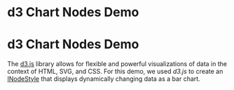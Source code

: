 <!--
 //////////////////////////////////////////////////////////////////////////////
 // @license
 // This file is part of yFiles for HTML 2.6.0.4.
 // Use is subject to license terms.
 //
 // Copyright (c) 2000-2024 by yWorks GmbH, Vor dem Kreuzberg 28,
 // 72070 Tuebingen, Germany. All rights reserved.
 //
 //////////////////////////////////////////////////////////////////////////////
-->
# d3 Chart Nodes Demo

# d3 Chart Nodes Demo

The [d3.js](https://d3js.org/) library allows for flexible and powerful visualizations of data in the context of HTML, SVG, and CSS. For this demo, we used _d3.js_ to create an [INodeStyle](https://docs.yworks.com/yfileshtml/#/api/INodeStyle) that displays dynamically changing data as a bar chart.
